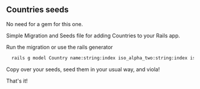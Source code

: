 ## Countries seeds

No need for a gem for this one.

Simple Migration and Seeds file for adding Countries to your Rails app.

Run the migration or use the rails generator

```bash
  rails g model Country name:string:index iso_alpha_two:string:index iso_alpha_three:string:index iso_numeric:integer:index
```

Copy over your seeds, seed them in your usual way, and viola!

That's it!
